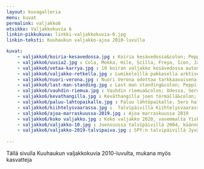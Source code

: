 ```yaml
---
layout: kuvagalleria
menu: kuvat
permalink: valjakko6
otsikko: Valjakkokuvia 6
linkin-pikkukuva: linkki-valjakkokuvia-6.jpg
linkin-teksti: Kuuhaukun valjakko-ajoa 2010-luvulla

kuvat:
    - valjakko6/koiria-kesavedossa.jpg : Koiria kesävedossa&colon; Peppi, Joiku, Freya, Odessa ja Sero 
    - valjakko6/uusia2.jpg : Cola, Mokka, Hile, Scilla, Freya, Icon, Jade ja Pepsi (Nata ja Joiku takana) 
    - valjakko6/vetaa-karrya.jpg : 10 koiran valjakko kesävedossa auton edessä
    - valjakko6/valjakko-retkella.jpg : Lumikeleillä pakkasella arktiset rekikoirat ovat omimmassa elementissään
    - valjakko6/nuori-verona.jpg : Nuori Verona odottaa tarkkaavaisena lähtökomentoa&colon; Mush!  
    - valjakko6/last-man-standing.jpg : Last man standing&colon; Peppi katsoo haikeana reitille ajon jälkeen
    - valjakko6/vauhdin-riemua.jpg : Vauhdin riemua&colon; Odessa, Sero ja Verona  
    - valjakko6/kevathangilla.jpg : Keväthangilla joen törmällä&colon; Odessa, Valo ja Sero
    - valjakko6/paluu-lahtopaikalle.jpg : Paluu lähtöpaikalle, Sero haluaisi palata reitille 
    - valjakko6/kiihtelysvaarassa.jpg :  Talvipäivillä Kiihtelysvaarassa, 22 km:n reitti taittui hienosti, vaikka ei oltu pystyttykään lumitilanteen vuoksi paljoa treenaamaan
    - valjakko6/ajoa-marraskuussa-2019.jpg : Ajoa marraskuussa 2019
    - valjakko6/koko valjakko.jpg : Koko valjakko 2020, vasemmalta Yiska, Naava johdossa, Tobi, Silva - Utu - vito, Saaga (piilossa)
    - valjakko6/valjakko-10.jpg : Joensuussa talvipäivillä 2004, käännös umpihangessa, mutta koirat vetävät
    - valjakko6/valjakko-2019-talvipaiva.jpg : SPY:n talvipäivillä Jyväskylässä 2019 
    
---
```


Tällä sivulla Kuuhaukun valjakkokuvia 2010-luvulta,  mukana myös kasvatteja

